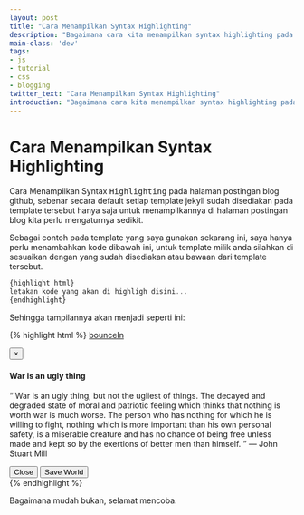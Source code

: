 ```yaml
---
layout: post
title: "Cara Menampilkan Syntax Highlighting"
description: "Bagaimana cara kita menampilkan syntax highlighting pada halaman postingan blog github."
main-class: 'dev'
tags:
- js
- tutorial
- css
- blogging
twitter_text: "Cara Menampilkan Syntax Highlighting"
introduction: "Bagaimana cara kita menampilkan syntax highlighting pada halaman postingan blog github."
---
```


# Cara Menampilkan Syntax Highlighting

Cara Menampilkan Syntax <kbd>Highlighting</kbd> pada halaman postingan blog github, sebenar secara default setiap template jekyll sudah disediakan pada template tersebut hanya saja untuk menampilkannya di halaman postingan blog kita perlu mengaturnya sedikit.

Sebagai contoh pada template yang saya gunakan sekarang ini, saya hanya perlu menambahkan kode dibawah ini, untuk template milik anda silahkan di sesuaikan dengan yang sudah disediakan atau bawaan dari template tersebut. 

```javascript
{highlight html}
letakan kode yang akan di highligh disini...
{endhighlight}
```
Sehingga tampilannya akan menjadi seperti ini:

{% highlight html %}
<a href="#costumModal10" role="button" class="btn btn-default" data-toggle="modal">
            bounceIn
        </a>
        <div id="costumModal10" class="modal" data-easein="bounceIn"  tabindex="-1" role="dialog" aria-labelledby="costumModalLabel" aria-hidden="true">
            <div class="modal-dialog">
                <div class="modal-content">
                    <div class="modal-header">
                        <button type="button" class="close" data-dismiss="modal" aria-hidden="true">
                            ×
                        </button>
                        <h4 class="modal-title">
                            War is an ugly thing
                        </h4>
                    </div>
                    <div class="modal-body">
                        <p>
                            “ War is an ugly thing, but not the ugliest of things. The decayed and degraded state of moral and patriotic feeling which thinks that nothing is worth war is much worse. The person who has nothing for which he is willing to fight, nothing which is more important than his own personal safety, is a miserable creature and has no chance of being free unless made and kept so by the exertions of better men than himself. ” — John Stuart Mill
                        </p>
                    </div>
                    <div class="modal-footer">
                        <button class="btn btn-default" data-dismiss="modal" aria-hidden="true">
                            Close
                        </button>
                        <button class="btn btn-primary">
                            Save World
                        </button>
                    </div>
                </div>
            </div>
        </div>
{% endhighlight %}

Bagaimana mudah bukan, selamat mencoba.
